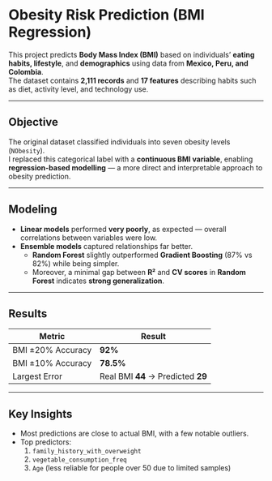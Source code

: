 # Obesity Risk Prediction (BMI Regression)

This project predicts **Body Mass Index (BMI)** based on individuals’ **eating habits, lifestyle**, and **demographics** using data from **Mexico, Peru, and Colombia**.  
The dataset contains **2,111 records** and **17 features** describing habits such as diet, activity level, and technology use.

---

## Objective

The original dataset classified individuals into seven obesity levels (`NObesity`).  
I replaced this categorical label with a **continuous BMI variable**, enabling **regression-based modelling** — a more direct and interpretable approach to obesity prediction.

---

## Modeling

- **Linear models** performed **very poorly**, as expected — overall correlations between variables were low.  
- **Ensemble models** captured relationships far better.  
  - **Random Forest** slightly outperformed **Gradient Boosting** (87% vs 82%) while being simpler.  
  - Moreover, a minimal gap between **R²** and **CV scores** in **Random Forest** indicates **strong generalization**.

---

## Results

| Metric | Result |
|--------|---------|
| BMI ±20% Accuracy | **92%** |
| BMI ±10% Accuracy | **78.5%** |
| Largest Error | Real BMI **44** → Predicted **29** |

---

## Key Insights

- Most predictions are close to actual BMI, with a few notable outliers.  
- Top predictors:  
  1. `family_history_with_overweight`  
  2. `vegetable_consumption_freq`
  3. `Age` (less reliable for people over 50 due to limited samples)
